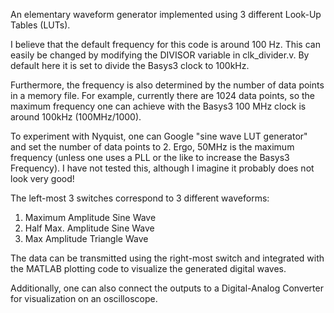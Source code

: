An elementary waveform generator implemented using 3 different Look-Up Tables (LUTs).

I believe that the default frequency for this code is around 100 Hz. This can easily be changed by modifying the DIVISOR variable in clk_divider.v. By default here it is set to divide the Basys3 clock to 100kHz.

Furthermore, the frequency is also determined by the number of data points in a memory file. For example, currently there are 1024 data points, so the maximum frequency one can achieve with the Basys3 100 MHz clock is around 100kHz (100MHz/1000).

To experiment with Nyquist, one can Google "sine wave LUT generator" and set the number of data points to 2. Ergo, 50MHz is the maximum frequency (unless one uses a PLL or the like to increase the Basys3 Frequency). I have not tested this, although I imagine it probably does not look very good!

The left-most 3 switches correspond to 3 different waveforms:

1) Maximum Amplitude Sine Wave
2) Half Max. Amplitude Sine Wave
3) Max Amplitude Triangle Wave

The data can be transmitted using the right-most switch and integrated with the MATLAB plotting code to visualize the generated digital waves.

Additionally, one can also connect the outputs to a Digital-Analog Converter for visualization on an oscilloscope.